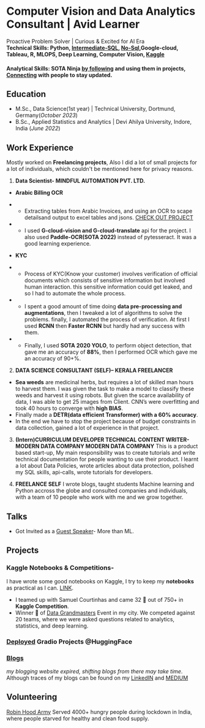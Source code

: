 # Computer Vision and Data Analytics Consultant | Avid Learner
Proactive Problem Solver | Curious & Excited for AI Era  
**Technical Skills: Python, [Intermediate-SQL](https://www.linkedin.com/learning/certificates/4c2d9889f9dd7339e2dab7a0f47a5291f55d7ff7df243be19e525e91a60d5979), [No-Sql](https://www.linkedin.com/learning/certificates/3e309bcf37dad9e89243509103a6bb8ebb3c5a4ce86d18e5b6405cfd2d299f34?lipi=urn%3Ali%3Apage%3Ad_flagship3_profile_view_base%3BH70bUgKRSrisAY7rYn4EbQ%3D%3D),Google-cloud, Tableau, R, MLOPS, Deep Learning, Computer Vision, [Kaggle](https://kaggle.com/shyamgupta196)**

#### Analytical Skills: SOTA Ninja [by following](https://paperswithcode.com/) and using them in projects, [Connecting](https://www.linkedin.com/in/shyam-gupta-5356511aa/) with people to stay updated. 

## Education
- M.Sc., Data Science(1st year) | Technical University, Dortmund, Germany(_October 2023_)	 			        		
- B.Sc., Applied Statistics and Analytics | Devi Ahilya University, Indore, India (_June 2022_)

## Work Experience
Mostly worked on **Freelancing projects**, Also I did a lot of small projects for a lot of individuals, which couldn't be mentioned here for privacy reasons.

1. **Data Scientist- MINDFUL AUTOMATION PVT. LTD.**
- **Arabic Billing OCR**
- - Extracting tables from Arabic Invoices, and using an OCR to scape detailsand output to excel tables and jsons. [CHECK OUT PROJECT](https://github.com/shyamgupta196/Arabic-ocr)
- - I used **G-cloud-vision and G-cloud-translate** api for the project. I also used **Paddle-OCR(SOTA 2022)** instead of pytesseract. It was a good learning experience.

- **KYC**
- - Process of KYC(Know your customer) involves verification of official documents which consists of
sensitive information but involved human interaction. this sensitive information could get leaked, and so I
had to automate the whole process.
- - I spent a good amount of time doing **data pre-processing and augmentations**, then I tweaked a lot of
algorithms to solve the problems. finally, I automated the process of verification. At first I used **RCNN** then **Faster RCNN** but hardly had any success with them.
- - Finally, I used **SOTA 2020 YOLO**, to perform object detection, that gave me an accuracy of **88%**, then I performed OCR which gave me an accuracy of 90+%.

2. **DATA SCIENCE CONSULTANT (SELF)– KERALA FREELANCER**
- **Sea weeds** are medicinal herbs, but requires a lot of skilled man hours to harvest them. I was given the task to make a model to classify these weeds and harvest it using robots. But given the scarce availability of data, I was able to get 25 images from Client. CNN’s were overfitting and took 40 hours to converge with **high BIAS**.
- Finally made a **DETR(data efficient Transformer) with a 60% accuracy**.
- In the end we have to stop the project because of budget constraints in data collection, gained a lot of experience in that project.

3. **(Intern)CURRICULUM DEVELOPER TECHNICAL CONTENT WRITER- MODERN DATA COMPANY MODERN DATA COMPANY**
This is a product based start-up, My main responsibility was to create tutorials and write technical documentation for people wanting to use their product. I learnt a lot about Data Policies, wrote articles about data protection, polished my SQL skills, api-calls, wrote tutorials for developers. 

4. **FREELANCE SELF**
I wrote blogs, taught students Machine learning and Python accross the globe and consulted companies and individuals, with a team of 10 people who work with me and we grow together.

## Talks 
- Got Invited as a [Guest Speaker](https://www.linkedin.com/feed/update/urn:li:activity:7099910618928877569/)- More than ML.

## Projects

### Kaggle Notebooks & Competitions- 
I have wrote some good notebooks on Kaggle, I try to keep my **notebooks** as practical as I can. [LINK](https://www.kaggle.com/shyamgupta196).
- I teamed up with Samuel Courtinhas and came 32 🎉 out of 750+ in **Kaggle Competition**.
- Winner 🎉 of [Data Grandmasters](https://www.linkedin.com/feed/update/urn:li:activity:6968001880232747008/) Event in my city. We competed against 20 teams, where we were asked questions related to analytics, statistics, and deep learning.
### [Deployed](https://huggingface.co/sankhyikii) Gradio Projects @HuggingFace

### [Blogs](https://shyamgupta196.github.io/blogs) 
*my blogging website expired, shifting blogs from there may take time*. Although traces of my blogs can be found on my [LinkedIN](https://www.linkedin.com/in/shyam-gupta-5356511aa/) and [MEDIUM](https://medium.com/@OG-shyam)

## Volunteering 
[Robin Hood Army](https://robinhoodarmy.com/) Served 4000+ hungry people during lockdown in India, where people starved for healthy and clean food supply.
